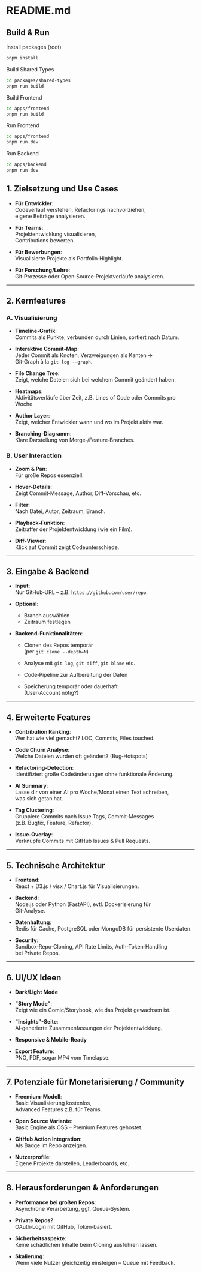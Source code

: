 # README.md

## Build & Run

Install packages (root)
```bash
pnpm install
```

Build Shared Types
```bash
cd packages/shared-types
pnpm run build
```

Build Frontend
```bash
cd apps/frontend
pnpm run build
```

Run Frontend
```bash
cd apps/frontend
pnpm run dev
```

Run Backend
```bash
cd apps/backend
pnpm run dev
```

## **1. Zielsetzung und Use Cases**

- **Für Entwickler**:  
  Codeverlauf verstehen, Refactorings nachvollziehen,  
  eigene Beiträge analysieren.

- **Für Teams**:  
  Projektentwicklung visualisieren,  
  Contributions bewerten.

- **Für Bewerbungen**:  
  Visualisierte Projekte als Portfolio‑Highlight.

- **Für Forschung/Lehre**:  
  Git‑Prozesse oder Open‑Source‑Projektverläufe analysieren.

---

## **2. Kernfeatures**

### **A. Visualisierung**

- **Timeline‑Grafik**:  
  Commits als Punkte, verbunden durch Linien, sortiert nach Datum.

- **Interaktive Commit‑Map**:  
  Jeder Commit als Knoten, Verzweigungen als Kanten →  
  Git‑Graph à la `git log --graph`.

- **File Change Tree**:  
  Zeigt, welche Dateien sich bei welchem Commit geändert haben.

- **Heatmaps**:  
  Aktivitätsverläufe über Zeit, z.B. Lines of Code oder Commits pro Woche.

- **Author Layer**:  
  Zeigt, welcher Entwickler wann und wo im Projekt aktiv war.

- **Branching‑Diagramm**:  
  Klare Darstellung von Merge‑/Feature‑Branches.

### **B. User Interaction**

- **Zoom & Pan**:  
  Für große Repos essenziell.

- **Hover‑Details**:  
  Zeigt Commit‑Message, Author, Diff‑Vorschau, etc.

- **Filter**:  
  Nach Datei, Autor, Zeitraum, Branch.

- **Playback‑Funktion**:  
  Zeitraffer der Projektentwicklung (wie ein Film).

- **Diff‑Viewer**:  
  Klick auf Commit zeigt Codeunterschiede.

---

## **3. Eingabe & Backend**

- **Input**:  
  Nur GitHub‑URL – z.B. `https://github.com/user/repo`.

- **Optional**:

  - Branch auswählen  
  - Zeitraum festlegen

- **Backend‑Funktionalitäten**:

  - Clonen des Repos temporär  
    (per `git clone --depth=N`)

  - Analyse mit `git log`, `git diff`, `git blame` etc.

  - Code‑Pipeline zur Aufbereitung der Daten

  - Speicherung temporär oder dauerhaft  
    (User‑Account nötig?)

---

## **4. Erweiterte Features**

- **Contribution Ranking**:  
  Wer hat wie viel gemacht? LOC, Commits, Files touched.

- **Code Churn Analyse**:  
  Welche Dateien wurden oft geändert? (Bug‑Hotspots)

- **Refactoring‑Detection**:  
  Identifiziert große Codeänderungen ohne funktionale Änderung.

- **AI Summary**:  
  Lasse dir von einer AI pro Woche/Monat einen Text schreiben,  
  was sich getan hat.

- **Tag Clustering**:  
  Gruppiere Commits nach Issue Tags, Commit‑Messages  
  (z.B. Bugfix, Feature, Refactor).

- **Issue‑Overlay**:  
  Verknüpfe Commits mit GitHub Issues & Pull Requests.

---

## **5. Technische Architektur**

- **Frontend**:  
  React + D3.js / visx / Chart.js für Visualisierungen.

- **Backend**:  
  Node.js oder Python (FastAPI), evtl. Dockerisierung für  
  Git‑Analyse.

- **Datenhaltung**:  
  Redis für Cache, PostgreSQL oder MongoDB für persistente Userdaten.

- **Security**:  
  Sandbox‑Repo‑Cloning, API Rate Limits, Auth‑Token‑Handling  
  bei Private Repos.

---

## **6. UI/UX Ideen**

- **Dark/Light Mode**

- **"Story Mode"**:  
  Zeigt wie ein Comic/Storybook, wie das Projekt gewachsen ist.

- **"Insights"-Seite**:  
  AI‑generierte Zusammenfassungen der Projektentwicklung.

- **Responsive & Mobile‑Ready**

- **Export Feature**:  
  PNG, PDF, sogar MP4 vom Timelapse.

---

## **7. Potenziale für Monetarisierung / Community**

- **Freemium‑Modell**:  
  Basic Visualisierung kostenlos,  
  Advanced Features z.B. für Teams.

- **Open Source Variante**:  
  Basic Engine als OSS – Premium Features gehostet.

- **GitHub Action Integration**:  
  Als Badge im Repo anzeigen.

- **Nutzerprofile**:  
  Eigene Projekte darstellen, Leaderboards, etc.

---

## **8. Herausforderungen & Anforderungen**

- **Performance bei großen Repos**:  
  Asynchrone Verarbeitung, ggf. Queue‑System.

- **Private Repos?**:  
  OAuth‑Login mit GitHub, Token‑basiert.

- **Sicherheitsaspekte**:  
  Keine schädlichen Inhalte beim Cloning ausführen lassen.

- **Skalierung**:  
  Wenn viele Nutzer gleichzeitig einsteigen – Queue mit Feedback.
